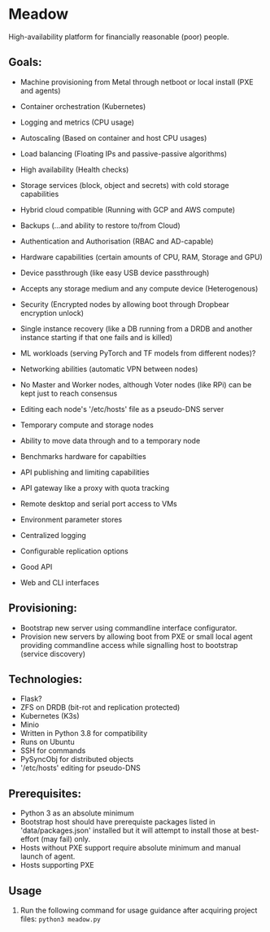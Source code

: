 # Meadow
High-availability platform for financially reasonable (poor) people.

## Goals:
- Machine provisioning from Metal through netboot or local install (PXE and agents)
- Container orchestration (Kubernetes)
- Logging and metrics (CPU usage)
- Autoscaling (Based on container and host CPU usages)
- Load balancing (Floating IPs and passive-passive algorithms)
- High availability (Health checks)
- Storage services (block, object and secrets) with cold storage capabilities
- Hybrid cloud compatible (Running with GCP and AWS compute)
- Backups (…and ability to restore to/from Cloud)
- Authentication and Authorisation (RBAC and AD-capable)
- Hardware capabilities (certain amounts of CPU, RAM, Storage and GPU)
- Device passthrough (like easy USB device passthrough)
- Accepts any storage medium and any compute device (Heterogenous)
- Security (Encrypted nodes by allowing boot through Dropbear encryption unlock)
- Single instance recovery (like a DB running from a DRDB and another instance starting if that one fails and is killed)
- ML workloads (serving PyTorch and TF models from different nodes)?
- Networking abilities (automatic VPN between nodes)
- No Master and Worker nodes, although Voter nodes (like RPi) can be kept just to reach consensus
- Editing each node's '/etc/hosts' file as a pseudo-DNS server
- Temporary compute and storage nodes
- Ability to move data through and to a temporary node 
- Benchmarks hardware for capabilties
- API publishing and limiting capabilities
- API gateway like a proxy with quota tracking
- Remote desktop and serial port access to VMs
- Environment parameter stores 
- Centralized logging

- Configurable replication options
- Good API
- Web and CLI interfaces

## Provisioning:
- Bootstrap new server using commandline interface configurator.
- Provision new servers by allowing boot from PXE or small local agent providing commandline access while signalling host to bootstrap (service discovery)

## Technologies:
- Flask?
- ZFS on DRDB (bit-rot and replication protected)
- Kubernetes (K3s)
- Minio
- Written in Python 3.8 for compatibility
- Runs on Ubuntu
- SSH for commands
- PySyncObj for distributed objects
- '/etc/hosts' editing for pseudo-DNS

## Prerequisites:
- Python 3 as an absolute minimum
- Bootstrap host should have prerequiste packages listed in 'data/packages.json' installed but it will attempt to install those at best-effort (may fail) only.
- Hosts without PXE support require absolute minimum and manual launch of agent.
- Hosts supporting PXE 

## Usage
1. Run the following command for usage guidance after acquiring project files:
```python3 meadow.py```
